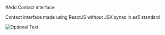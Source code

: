 #Add Contact interface

Contact interface made using ReactJS without JSX synax in es5 standard   

![Optional Text](../master/img.png)
